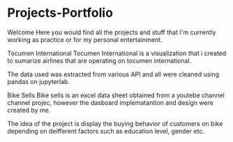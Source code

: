# Projects-Portfolio
Welcome
Here you would find all the projects and stuff that I'm currently working as practice 
or for my personal entertainment.

Tocumen International
Tocumen International is a visualization that i created to sumarize airlines that are operating 
on tocumen international.

The data used was extracted from various API and all were cleaned using pandas on jupyterlab.

Bike Sells
Bike sells is an excel data sheet obtained from a youtebe channel channel projec, however the dasboard
implematantion and design were created by me. 

The idea of the project is display the buying behavior of customers on bike depending on deifferent factors
such as education level, gender etc.
